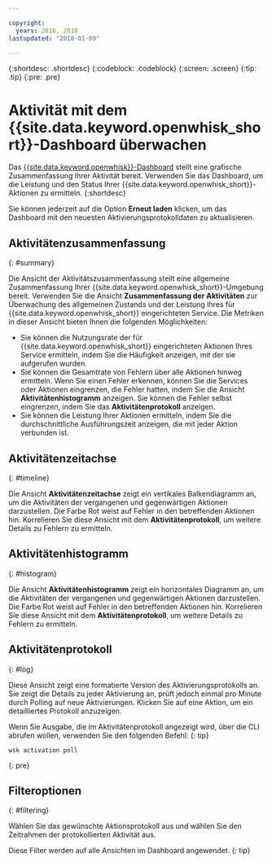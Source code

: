 ```yaml
---

copyright:
  years: 2016, 2018
lastupdated: "2018-01-09"

---
```


{:shortdesc: .shortdesc}
{:codeblock: .codeblock}
{:screen: .screen}
{:tip: .tip}
{:pre: .pre}

# Aktivität mit dem {{site.data.keyword.openwhisk_short}}-Dashboard überwachen

Das [{{site.data.keyword.openwhisk}}-Dashboard](https://{DomainName}/openwhisk/dashboard/) stellt eine grafische Zusammenfassung Ihrer Aktivität bereit. Verwenden Sie das Dashboard, um die Leistung und den Status Ihrer {{site.data.keyword.openwhisk_short}}-Aktionen zu ermitteln.
{:shortdesc}

Sie können jederzeit auf die Option **Erneut laden** klicken, um das Dashboard mit den neuesten Aktivierungsprotokolldaten zu aktualisieren.

## Aktivitätenzusammenfassung
{: #summary}

Die Ansicht der Aktivitätszusammenfassung stellt eine allgemeine Zusammenfassung Ihrer {{site.data.keyword.openwhisk_short}}-Umgebung bereit. Verwenden Sie die Ansicht **Zusammenfassung der Aktivitäten** zur Überwachung des allgemeinen Zustands und der Leistung Ihres für {{site.data.keyword.openwhisk_short}} eingerichteten Service. Die Metriken in dieser Ansicht bieten Ihnen die folgenden Möglichkeiten:
* Sie können die Nutzungsrate der für {{site.data.keyword.openwhisk_short}} eingerichteten Aktionen Ihres Service ermitteln, indem Sie die Häufigkeit anzeigen, mit der sie aufgerufen wurden.
* Sie können die Gesamtrate von Fehlern über alle Aktionen hinweg ermitteln. Wenn Sie einen Fehler erkennen, können Sie die Services oder Aktionen eingrenzen, die Fehler hatten, indem Sie die Ansicht **Aktivitätenhistogramm** anzeigen. Sie können die Fehler selbst eingrenzen, indem Sie das **Aktivitätenprotokoll** anzeigen.
* Sie können die Leistung Ihrer Aktionen ermitteln, indem Sie die durchschnittliche Ausführungszeit anzeigen, die mit jeder Aktion verbunden ist.

<!-- For tips on improving performance, see troubleshooting? -->

## Aktivitätenzeitachse
{: #timeline}

Die Ansicht **Aktivitätenzeitachse** zeigt ein vertikales Balkendiagramm an, um die Aktivitäten der vergangenen und gegenwärtigen Aktionen darzustellen. Die Farbe Rot weist auf Fehler in den betreffenden Aktionen hin. Korrelieren Sie diese Ansicht mit dem **Aktivitätenprotokoll**, um weitere Details zu Fehlern zu ermitteln.

## Aktivitätenhistogramm
{: #histogram}

Die Ansicht **Aktivitätenhistogramm** zeigt ein horizontales Diagramm an, um die Aktivitäten der vergangenen und gegenwärtigen Aktionen darzustellen. Die Farbe Rot weist auf Fehler in den betreffenden Aktionen hin. Korrelieren Sie diese Ansicht mit dem **Aktivitätenprotokoll**, um weitere Details zu Fehlern zu ermitteln.

## Aktivitätenprotokoll
{: #log}

Diese Ansicht zeigt eine formatierte Version des Aktivierungsprotokolls an. Sie zeigt die Details zu jeder Aktivierung an, prüft jedoch einmal pro Minute durch Polling auf neue Aktivierungen. Klicken Sie auf eine Aktion, um ein detailliertes Protokoll anzuzeigen.

Wenn Sie Ausgabe, die im Aktivitätenprotokoll angezeigt wird, über die CLI abrufen wollen, verwenden Sie den folgenden Befehl:
{: tip}

  ```
  wsk activation poll
  ```
  {: pre}

## Filteroptionen
{: #filtering}

Wählen Sie das gewünschte Aktionsprotokoll aus und wählen Sie den Zeitrahmen der protokollierten Aktivität aus.

Diese Filter werden auf alle Ansichten im Dashboard angewendet.
{: tip}
